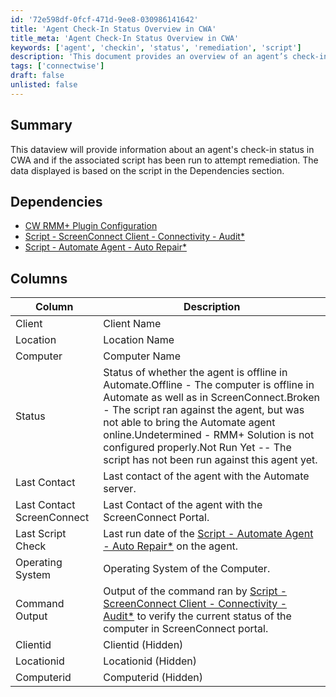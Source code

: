 ```yaml
---
id: '72e598df-0fcf-471d-9ee8-030986141642'
title: 'Agent Check-In Status Overview in CWA'
title_meta: 'Agent Check-In Status Overview in CWA'
keywords: ['agent', 'checkin', 'status', 'remediation', 'script']
description: 'This document provides an overview of an agent’s check-in status in ConnectWise Automate (CWA), detailing whether the associated script has been executed for remediation. It includes dependencies, a breakdown of relevant columns, and the status of agents in relation to their connectivity and script execution.'
tags: ['connectwise']
draft: false
unlisted: false
---
```

## Summary

This dataview will provide information about an agent's check-in status in CWA and if the associated script has been run to attempt remediation. The data displayed is based on the script in the Dependencies section.

## Dependencies

- [CW RMM+ Plugin Configuration](https://proval.itglue.com/5078775/docs/9770217)
- [Script - ScreenConnect Client - Connectivity - Audit*](<../scripts/ScreenConnect Client - Connectivity - Audit.md>)
- [Script - Automate Agent - Auto Repair*](<../scripts/Automate Agent - Auto Repair.md>)

## Columns

| Column                        | Description                                                                                                           |
|-------------------------------|-----------------------------------------------------------------------------------------------------------------------|
| Client                        | Client Name                                                                                                          |
| Location                      | Location Name                                                                                                        |
| Computer                      | Computer Name                                                                                                        |
| Status                        | Status of whether the agent is offline in Automate.Offline - The computer is offline in Automate as well as in ScreenConnect.Broken - The script ran against the agent, but was not able to bring the Automate agent online.Undetermined - RMM+ Solution is not configured properly.Not Run Yet -- The script has not been run against this agent yet. |
| Last Contact                  | Last contact of the agent with the Automate server.                                                                 |
| Last Contact ScreenConnect     | Last Contact of the agent with the ScreenConnect Portal.                                                            |
| Last Script Check             | Last run date of the [Script - Automate Agent - Auto Repair*](<../scripts/Automate Agent - Auto Repair.md>) on the agent. |
| Operating System              | Operating System of the Computer.                                                                                    |
| Command Output                | Output of the command ran by [Script - ScreenConnect Client - Connectivity - Audit*](<../scripts/ScreenConnect Client - Connectivity - Audit.md>) to verify the current status of the computer in ScreenConnect portal. |
| Clientid                     | Clientid (Hidden)                                                                                                   |
| Locationid                   | Locationid (Hidden)                                                                                                 |
| Computerid                   | Computerid (Hidden)                                                                                                 |













